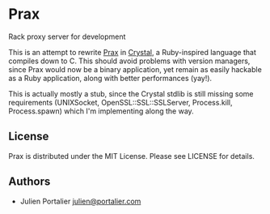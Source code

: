 # Prax

Rack proxy server for development

This is an attempt to rewrite [Prax](https://github.com/ysbaddaden/prax) in
[Crystal](http://crystal-lang.org), a Ruby-inspired language that compiles
down to C. This should avoid problems with version managers, since Prax would
now be a binary application, yet remain as easily hackable as a Ruby
application, along with better performances (yay!).

This is actually mostly a stub, since the Crystal stdlib is still missing some
requirements (UNIXSocket, OpenSSL::SSL::SSLServer, Process.kill, Process.spawn)
which I'm implementing along the way.

## License

Prax is distributed under the MIT License.
Please see LICENSE for details.

## Authors

- Julien Portalier <julien@portalier.com>
